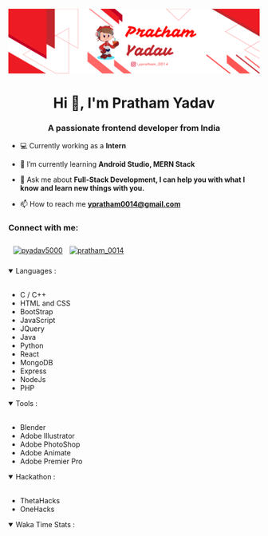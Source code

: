 [![ProfileBanner](https://github.com/ypratham/ypratham/blob/main/Images/GitHub%20Banner.png)](https://github.com/ypratham)
<h1 align="center">Hi 👋, I'm Pratham Yadav</h1>
<h3 align="center">A passionate frontend developer from India</h3>

- :computer: Currently working as a **Intern**

- 🌱 I’m currently learning **Android Studio, MERN Stack**

- 💬 Ask me about **Full-Stack Development, I can help you with what I know and learn new things with you.**

- 📫 How to reach me **ypratham0014@gmail.com**


<h3 align="left">Connect with me:</h3>
<p align="left">
<a href="https://www.hackerrank.com/pyadav5000" target="blank"><img align="center" src="https://i.ibb.co/4ggQWHL/Linked-In-Icon.png" alt="pyadav5000" height="30" width="30" style="margin: 10px" /></a>
<a href="https://instagram.com/pratham_0014" target="blank"><img align="center" src="https://i.ibb.co/hsqptbP/Instagram-Icon.png" alt="pratham_0014" height="30" width="30" /></a>

</p>

<p align="left"> 
<details open>
  <summary> Languages : </summary>
<br>
  <ul>
    <li> C / C++ </li>
    <li> HTML and CSS </li>
    <li> BootStrap </li>
    <li> JavaScript </li>
    <li> JQuery </li>
    <li> Java </li> 
    <li> Python </li>
    <li> React </li>
    <li> MongoDB </li>
    <li> Express </li>
    <li> NodeJs </li>
    <li> PHP </li>
  </ul>
</details>
 <details open>
<summary> Tools : </summary>
<br>
  <ul> 
  <li> Blender </li>
  <li> Adobe Illustrator </li>
  <li> Adobe PhotoShop </li>
  <li> Adobe Animate </li>
  <li> Adobe Premier Pro </li>
  </ul>
</details>
</p>
<details open>
  <summary> Hackathon : </summary>
  <br>
  <ul>
    <li>ThetaHacks</li>
    <li>OneHacks</li>
  </ul>
 </details>
 <details open>
  <summary> Waka Time Stats : </summary>
  <br>
  <!--START_SECTION:waka--><!--END_SECTION:waka-->
 </details>
  

